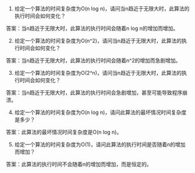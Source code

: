 

1. 给定一个算法的时间复杂度为O(n log n)，请问当n趋近于无限大时，此算法的执行时间会如何变化？

答案：当n趋近于无限大时，此算法的执行时间会随着n log n的增加而增加。

2. 给定一个算法的时间复杂度为O(n^2)，请问当n趋近于无限大时，此算法的执行时间会如何变化？

答案：当n趋近于无限大时，此算法的执行时间会随着n^2的增加而急剧增加。

3. 给定一个算法的时间复杂度为O(2^n)，请问当n趋近于无限大时，此算法的执行时间会如何变化？

答案：当n趋近于无限大时，此算法的执行时间会急剧增加，甚至可能导致程序崩溃。

4. 给定一个算法的时间复杂度为O(n log n)，请问此算法的最坏情况时间复杂度是多少？

答案：此算法的最坏情况时间复杂度是O(n log n)。

5. 给定一个算法的时间复杂度为O(1)，请问此算法的执行时间是否随着n的增加而增加？

答案：此算法的执行时间不会随着n的增加而增加，而是恒定的。